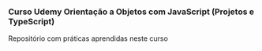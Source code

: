 ### Curso  Udemy Orientação a Objetos com JavaScript (Projetos e TypeScript)

Repositório com práticas aprendidas neste curso

